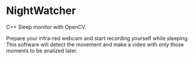 # NightWatcher
C++ Sleep monitor with OpenCV.

Prepare your infra-red webcam and start recording yourself while sleeping. This software will detect the movement and make a video with only those moments to be analized later.